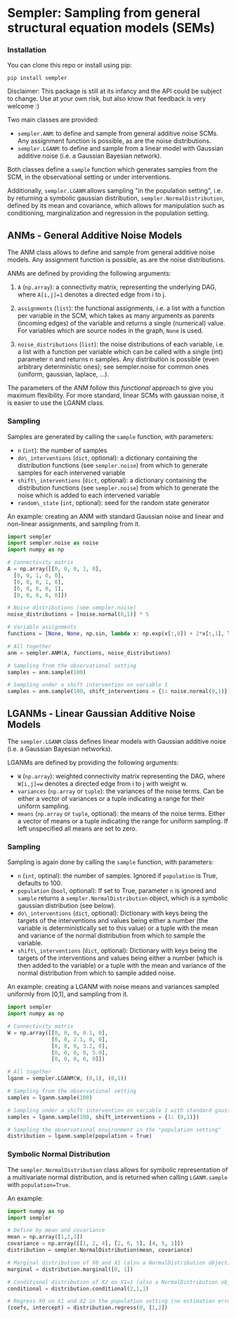 # Sempler: Sampling from general structural equation models (SEMs)

### Installation
You can clone this repo or install using pip:
```
pip install sempler
```

Disclaimer: This package is still at its infancy and the API could be subject to change.
Use at your own risk, but also know that feedback is very welcome :)

Two main classes are provided:

-   `sempler.ANM`: to define and sample from general additive noise SCMs. Any
    assignment function is possible, as are the noise distributions.
-   `sempler.LGANM`: to define and sample from a linear model with Gaussian
    additive noise (i.e. a Gaussian Bayesian network).

Both classes define a `sample` function which generates samples from the
SCM, in the observational setting or under interventions.

Additionally, `sempler.LGANM` allows sampling "in the population setting", i.e. by
returning a symbolic gaussian distribution, `sempler.NormalDistribution`, defined by its mean and
covariance, which allows for manipulation such as conditioning,
marginalization and regression in the population setting.

## ANMs - General Additive Noise Models

The ANM class allows to define and sample from general additive noise
models. Any assignment function is possible, as are the noise
distributions.

ANMs are defined by providing the following arguments:

1.  `A` (`np.array`): a connectivity matrix, representing the underlying DAG, where `A[i,j]=1` denotes a directed edge from i to j.

2.  `assignments` (`list`): the functional assignments, i.e. a list with a function per variable
    in the SCM, which takes as many arguments as parents (incoming
    edges) of the variable and returns a single (numerical) value. For
    variables which are source nodes in the graph, `None` is used.

3.  `noise_distributions` (`list`): the noise distributions of each variable, i.e. a list with a
    function per variable which can be called with a single (int)
    parameter n and returns n samples. Any distribution is possible
    (even arbitrary deterministic ones); see sempler.noise for common
    ones (uniform, gaussian, laplace, ...).

The parameters of the ANM follow this *functional* approach to give you
maximum flexibility. For more standard, linear SCMs with gaussian noise,
it is easier to use the LGANM class.

### Sampling

Samples are generated by calling the `sample` function, with parameters:

-   `n` (`int`): the number of samples
-   `do\_interventions` (`dict`, optional): a dictionary containing the
    distribution functions (see `sempler.noise`) from which to
    generate samples for each intervened variable
-   `shift\_interventions` (`dict`, optional): a dictionary containing the
    distribution functions (see `sempler.noise`) from which to
    generate the noise which is added to each intervened variable
-   `random\_state` (`int`, optional): seed for the random state generator

An example: creating an ANM with standard Gaussian noise and linear and
non-linear assignments, and sampling from it.

```python
import sempler
import sempler.noise as noise
import numpy as np

# Connectivity matrix
A = np.array([[0, 0, 0, 1, 0],
  [0, 0, 1, 0, 0],
  [0, 0, 0, 1, 0],
  [0, 0, 0, 0, 1],
  [0, 0, 0, 0, 0]])

# Noise distributions (see sempler.noise)
noise_distributions = [noise.normal(0,1)] * 5

# Variable assignments
functions = [None, None, np.sin, lambda x: np.exp(x[:,0]) + 2*x[:,1], lambda x: 2*x]

# All together
anm = sempler.ANM(A, functions, noise_distributions)

# Sampling from the observational setting
samples = anm.sample(100)

# Sampling under a shift intervention on variable 1
samples = anm.sample(100, shift_interventions = {1: noise.normal(0,1)})
```

## LGANMs - Linear Gaussian Additive Noise Models

The `sempler.LGANM` class defines linear models with Gaussian additive noise (i.e.
a Gaussian Bayesian networks).

LGANMs are defined by providing the following arguments:

-   `W` (`np.array`): weighted connectivity matrix representing the DAG, where `W[i,j]=w` denotes a directed edge from i to j with weight w.
-   `variances` (`np.array` or `tuple`): the variances of the noise terms. Can be either a vector of variances or a tuple indicating a range for their uniform sampling.
-   `means` (`np.array` or `tuple`, optional): the means of the noise terms. Either a vector of means or a tuple indicating the range for uniform sampling. If left unspecified all means are set to zero.

### Sampling

Sampling is again done by calling the `sample` function, with
parameters:

-   `n` (`int`, optinal): the number of samples. Ignored if `population` is True, defaults to 100.
-   `population` (`bool`, optional): If set to True, parameter `n` is ignored and
    `sample` returns a `sempler.NormalDistribution` object, which is a symbolic
    gaussian distribution (see below).
-   `do\_interventions` (`dict`, optional): Dictionary with keys being the
    targets of the interventions and values being either a number (the
    variable is deterministically set to this value) or a tuple with the
    mean and variance of the normal distribution from which to sample
    the variable.
-   `shift\_interventions` (`dict`, optional): Dictionary with keys being the
    targets of the interventions and values being either a number (which
    is then added to the variable) or a tuple with the mean and variance
    of the normal distribution from which to sample added noise.

An example: creating a LGANM with noise means and variances sampled
uniformly from [0,1], and sampling from it.

```python
import sempler
import numpy as np

# Connectivity matrix
W = np.array([[0, 0, 0, 0.1, 0],
              [0, 0, 2.1, 0, 0],
              [0, 0, 0, 3.2, 0],
              [0, 0, 0, 0, 5.0],
              [0, 0, 0, 0, 0]])

# All together
lganm = sempler.LGANM(W, (0,1), (0,1))

# Sampling from the observational setting
samples = lganm.sample(100)

# Sampling under a shift intervention on variable 1 with standard gaussian noise
samples = lganm.sample(100, shift_interventions = {1: (0,1)})

# Sampling the observational environment in the "population setting"
distribution = lganm.sample(population = True)
```


### Symbolic Normal Distribution

The `sempler.NormalDistribution` class allows for symbolic representation of a
multivariate normal distribution, and is returned when calling `LGANM.sample` with `population=True`.

An example:

```python
import numpy as np
import sempler

# Define by mean and covariance
mean = np.array([1,2,3])
covariance = np.array([[1, 2, 4], [2, 6, 5], [4, 5, 1]])
distribution = sempler.NormalDistribution(mean, covariance)

# Marginal distribution of X0 and X1 (also a NormalDistribution object)
marginal = distribution.marginal([0, 1])

# Conditional distribution of X2 on X1=1 (also a NormalDistribution object)
conditional = distribution.conditional(2,1,1)

# Regress X0 on X1 and X2 in the population setting (no estimation errors)
(coefs, intercept) = distribution.regress(0, [1,2])
```
